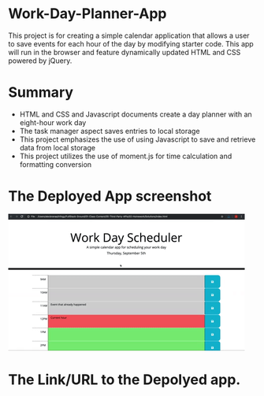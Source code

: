 # Work-Day-Planner-App
This project is for creating a simple calendar application that allows a user to save events for each hour of the day by modifying starter code. This app will run in the browser and feature dynamically updated HTML and CSS powered by jQuery.
# Summary
* HTML and CSS and Javascript documents create a day planner with an eight-hour work day
* The task manager aspect saves entries to local storage
* This project emphasizes the use of using Javascript to save and retrieve data from local storage
* This project utilizes the use of moment.js for time calculation and formatting  conversion 

# The Deployed App screenshot

![A user clicks on slots on the color-coded calendar and edits the events.](05-third-party-apis-homework-demo.gif)

# The Link/URL to the Depolyed app.
